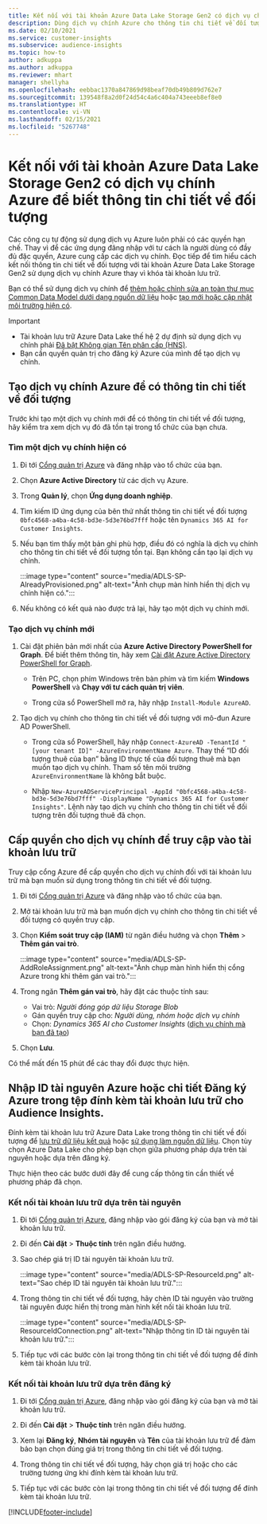 ```yaml
---
title: Kết nối với tài khoản Azure Data Lake Storage Gen2 có dịch vụ chính
description: Dùng dịch vụ chính Azure cho thông tin chi tiết về đối tượng để kết nối với kho dữ liệu của riêng bạn khi đính kèm với thông tin chi tiết về đối tượng.
ms.date: 02/10/2021
ms.service: customer-insights
ms.subservice: audience-insights
ms.topic: how-to
author: adkuppa
ms.author: adkuppa
ms.reviewer: mhart
manager: shellyha
ms.openlocfilehash: eebbac1370a847869d98beaf70db49b809d762e7
ms.sourcegitcommit: 139548f8a2d0f24d54c4a6c404a743eeeb8ef8e0
ms.translationtype: HT
ms.contentlocale: vi-VN
ms.lasthandoff: 02/15/2021
ms.locfileid: "5267748"
---
```

# <a name="connect-to-an-azure-data-lake-storage-gen2-account-with-an-azure-service-principal-for-audience-insights"></a>Kết nối với tài khoản Azure Data Lake Storage Gen2 có dịch vụ chính Azure để biết thông tin chi tiết về đối tượng

Các công cụ tự động sử dụng dịch vụ Azure luôn phải có các quyền hạn chế. Thay vì để các ứng dụng đăng nhập với tư cách là người dùng có đầy đủ đặc quyền, Azure cung cấp các dịch vụ chính. Đọc tiếp để tìm hiểu cách kết nối thông tin chi tiết về đối tượng với tài khoản Azure Data Lake Storage Gen2 sử dụng dịch vụ chính Azure thay vì khóa tài khoản lưu trữ. 

Bạn có thể sử dụng dịch vụ chính để [thêm hoặc chỉnh sửa an toàn thư mục Common Data Model dưới dạng nguồn dữ liệu](connect-common-data-model.md) hoặc [tạo mới hoặc cập nhật môi trường hiện có](manage-environments.md#create-an-environment-in-an-existing-organization).

> [!IMPORTANT]
> - Tài khoản lưu trữ Azure Data Lake thế hệ 2 dự định sử dụng dịch vụ chính phải [Đã bật Không gian Tên phân cấp (HNS)](https://docs.microsoft.com/azure/storage/blobs/data-lake-storage-namespace).
> - Bạn cần quyền quản trị cho đăng ký Azure của mình để tạo dịch vụ chính.

## <a name="create-azure-service-principal-for-audience-insights"></a>Tạo dịch vụ chính Azure để có thông tin chi tiết về đối tượng

Trước khi tạo một dịch vụ chính mới để có thông tin chi tiết về đối tượng, hãy kiểm tra xem dịch vụ đó đã tồn tại trong tổ chức của bạn chưa.

### <a name="look-for-an-existing-service-principal"></a>Tìm một dịch vụ chính hiện có

1. Đi tới [Cổng quản trị Azure](https://portal.azure.com) và đăng nhập vào tổ chức của bạn.

2. Chọn **Azure Active Directory** từ các dịch vụ Azure.

3. Trong **Quản lý**, chọn **Ứng dụng doanh nghiệp**.

4. Tìm kiếm ID ứng dụng của bên thứ nhất thông tin chi tiết về đối tượng `0bfc4568-a4ba-4c58-bd3e-5d3e76bd7fff` hoặc tên `Dynamics 365 AI for Customer Insights`.

5. Nếu bạn tìm thấy một bản ghi phù hợp, điều đó có nghĩa là dịch vụ chính cho thông tin chi tiết về đối tượng tồn tại. Bạn không cần tạo lại dịch vụ chính.
   
   :::image type="content" source="media/ADLS-SP-AlreadyProvisioned.png" alt-text="Ảnh chụp màn hình hiển thị dịch vụ chính hiện có.":::
   
6. Nếu không có kết quả nào được trả lại, hãy tạo một dịch vụ chính mới.

### <a name="create-a-new-service-principal"></a>Tạo dịch vụ chính mới

1. Cài đặt phiên bản mới nhất của **Azure Active Directory PowerShell for Graph**. Để biết thêm thông tin, hãy xem [Cài đặt Azure Active Directory PowerShell for Graph](https://docs.microsoft.com/powershell/azure/active-directory/install-adv2).
   - Trên PC, chọn phím Windows trên bàn phím và tìm kiếm **Windows PowerShell** và **Chạy với tư cách quản trị viên**.
   
   - Trong cửa sổ PowerShell mở ra, hãy nhập `Install-Module AzureAD`.

2. Tạo dịch vụ chính cho thông tin chi tiết về đối tượng với mô-đun Azure AD PowerShell.
   - Trong cửa sổ PowerShell, hãy nhập `Connect-AzureAD -TenantId "[your tenant ID]" -AzureEnvironmentName Azure`. Thay thế “ID đối tượng thuê của bạn” bằng ID thực tế của đối tượng thuê mà bạn muốn tạo dịch vụ chính. Tham số tên môi trường `AzureEnvironmentName` là không bắt buộc.
  
   - Nhập `New-AzureADServicePrincipal -AppId "0bfc4568-a4ba-4c58-bd3e-5d3e76bd7fff" -DisplayName "Dynamics 365 AI for Customer Insights"`. Lệnh này tạo dịch vụ chính cho thông tin chi tiết về đối tượng trên đối tượng thuê đã chọn.  

## <a name="grant-permissions-to-the-service-principal-to-access-the-storage-account"></a>Cấp quyền cho dịch vụ chính để truy cập vào tài khoản lưu trữ

Truy cập cổng Azure để cấp quyền cho dịch vụ chính đối với tài khoản lưu trữ mà bạn muốn sử dụng trong thông tin chi tiết về đối tượng.

1. Đi tới [Cổng quản trị Azure](https://portal.azure.com) và đăng nhập vào tổ chức của bạn.

1. Mở tài khoản lưu trữ mà bạn muốn dịch vụ chính cho thông tin chi tiết về đối tượng có quyền truy cập.

1. Chọn **Kiểm soát truy cập (IAM)** từ ngăn điều hướng và chọn **Thêm** > **Thêm gán vai trò**.
   
   :::image type="content" source="media/ADLS-SP-AddRoleAssignment.png" alt-text="Ảnh chụp màn hình hiển thị cổng Azure trong khi thêm gán vai trò.":::
   
1. Trong ngăn **Thêm gán vai trò**, hãy đặt các thuộc tính sau:
   - Vai trò: *Người đóng góp dữ liệu Storage Blob*
   - Gán quyền truy cập cho: *Người dùng, nhóm hoặc dịch vụ chính*
   - Chọn: *Dynamics 365 AI cho Customer Insights* ([dịch vụ chính mà bạn đã tạo](#create-a-new-service-principal))

1.  Chọn **Lưu**.

Có thể mất đến 15 phút để các thay đổi được thực hiện.

## <a name="enter-the-azure-resource-id-or-the-azure-subscription-details-in-the-storage-account-attachment-to-audience-insights"></a>Nhập ID tài nguyên Azure hoặc chi tiết Đăng ký Azure trong tệp đính kèm tài khoản lưu trữ cho Audience Insights.

Đính kèm tài khoản lưu trữ Azure Data Lake trong thông tin chi tiết về đối tượng để [lưu trữ dữ liệu kết quả](manage-environments.md) hoặc [sử dụng làm nguồn dữ liệu](connect-common-data-service-lake.md). Chọn tùy chọn Azure Data Lake cho phép bạn chọn giữa phương pháp dựa trên tài nguyên hoặc dựa trên đăng ký.

Thực hiện theo các bước dưới đây để cung cấp thông tin cần thiết về phương pháp đã chọn.

### <a name="resource-based-storage-account-connection"></a>Kết nối tài khoản lưu trữ dựa trên tài nguyên

1. Đi tới [Cổng quản trị Azure](https://portal.azure.com), đăng nhập vào gói đăng ký của bạn và mở tài khoản lưu trữ.

1. Đi đến **Cài đặt** > **Thuộc tính** trên ngăn điều hướng.

1. Sao chép giá trị ID tài nguyên tài khoản lưu trữ.

   :::image type="content" source="media/ADLS-SP-ResourceId.png" alt-text="Sao chép ID tài nguyên tài khoản lưu trữ.":::

1. Trong thông tin chi tiết về đối tượng, hãy chèn ID tài nguyên vào trường tài nguyên được hiển thị trong màn hình kết nối tài khoản lưu trữ.

   :::image type="content" source="media/ADLS-SP-ResourceIdConnection.png" alt-text="Nhập thông tin ID tài nguyên tài khoản lưu trữ.":::   
   
1. Tiếp tục với các bước còn lại trong thông tin chi tiết về đối tượng để đính kèm tài khoản lưu trữ.

### <a name="subscription-based-storage-account-connection"></a>Kết nối tài khoản lưu trữ dựa trên đăng ký

1. Đi tới [Cổng quản trị Azure](https://portal.azure.com), đăng nhập vào gói đăng ký của bạn và mở tài khoản lưu trữ.

1. Đi đến **Cài đặt** > **Thuộc tính** trên ngăn điều hướng.

1. Xem lại **Đăng ký**, **Nhóm tài nguyên** và **Tên** của tài khoản lưu trữ để đảm bảo bạn chọn đúng giá trị trong thông tin chi tiết về đối tượng.

1. Trong thông tin chi tiết về đối tượng, hãy chọn giá trị hoặc cho các trường tương ứng khi đính kèm tài khoản lưu trữ.
   
1. Tiếp tục với các bước còn lại trong thông tin chi tiết về đối tượng để đính kèm tài khoản lưu trữ.


[!INCLUDE[footer-include](../includes/footer-banner.md)]